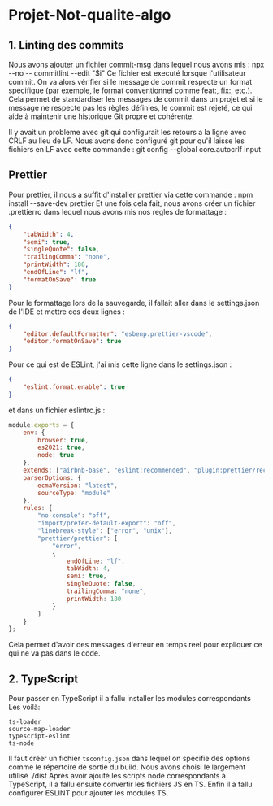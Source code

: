 # Projet-Not-qualite-algo

## 1. Linting des commits

Nous avons ajouter un fichier commit-msg dans lequel nous avons mis : npx --no -- commitlint --edit "$i"
Ce fichier est executé lorsque l'utilisateur commit. On va alors vérifier si le message de commit respecte un format spécifique (par exemple, le format conventionnel comme feat:, fix:, etc.).
Cela permet de standardiser les messages de commit dans un projet et si le message ne respecte pas les règles définies, le commit est rejeté, ce qui aide à maintenir une historique Git propre et cohérente.

Il y avait un probleme avec git qui configurait les retours a la ligne avec CRLF au lieu de LF. Nous avons donc configuré git pour qu'il laisse les fichiers en LF avec cette commande : git config --global core.autocrlf input

## Prettier

Pour prettier, il nous a suffit d'installer prettier via cette commande : npm install --save-dev prettier
Et une fois cela fait, nous avons créer un fichier .prettierrc dans lequel nous avons mis nos regles de formattage :

```json
{
    "tabWidth": 4,
    "semi": true,
    "singleQuote": false,
    "trailingComma": "none",
    "printWidth": 180,
    "endOfLine": "lf",
    "formatOnSave": true
}
```

Pour le formattage lors de la sauvegarde, il fallait aller dans le settings.json de l'IDE et mettre ces deux lignes :

```json
{
    "editor.defaultFormatter": "esbenp.prettier-vscode",
    "editor.formatOnSave": true
}
```

Pour ce qui est de ESLint, j'ai mis cette ligne dans le settings.json :

```json
{
    "eslint.format.enable": true
}
```

et dans un fichier eslintrc.js :

```javascript
module.exports = {
    env: {
        browser: true,
        es2021: true,
        node: true
    },
    extends: ["airbnb-base", "eslint:recommended", "plugin:prettier/recommended"],
    parserOptions: {
        ecmaVersion: "latest",
        sourceType: "module"
    },
    rules: {
        "no-console": "off",
        "import/prefer-default-export": "off",
        "linebreak-style": ["error", "unix"],
        "prettier/prettier": [
            "error",
            {
                endOfLine: "lf",
                tabWidth: 4,
                semi: true,
                singleQuote: false,
                trailingComma: "none",
                printWidth: 180
            }
        ]
    }
};
```

Cela permet d'avoir des messages d'erreur en temps reel pour expliquer ce qui ne va pas dans le code.

## 2. TypeScript

Pour passer en TypeScript il a fallu installer les modules correspondants
Les voilà:

```
ts-loader
source-map-loader
typescript-eslint
ts-node
```

Il faut créer un fichier `tsconfig.json` dans lequel on spécifie des options comme le répertoire de sortie du build.
Nous avons choisi le largement utilisé ./dist
Après avoir ajouté les scripts node correspondants à TypeScript, il a fallu ensuite convertir les fichiers JS en TS.
Enfin il a fallu configurer ESLINT pour ajouter les modules TS.
